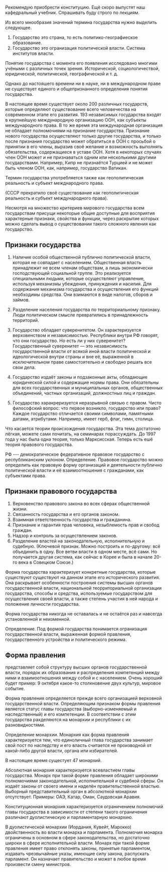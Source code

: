 Рекомендую приобрести конституцию. Ещё скоро выпустят наш кафедральный учебник. Спрашивать буду строго по лекциям.

Из всего мнообразия значений термина государства нужно выделить следующее.
1. Государство это страна, то есть политико-географиеское образование.
2. Государство это огранизация политической власти. Система институтов власти.

Понятие государства с момента его появления исследовано многими учёными с различных точек зрения. Исторической, социологичествой, юридической, политической, географической и т. д.

Однако до настояшего времени ни в науке, ни в международном праве не существует единого и общепризнанного определения понятия государства.

В настоящее время существует около 200 различных государств, которые определяют существование всего человечества на современном этапе его развития. 193 независимых государства входят в крупнейшую международную организацию ООН, как субъекты международного права. В то же время эта международная организация не обладает полномочиями на признание государства. Признание нового государства осуществляют только другие государства, и только после признания государство может обратиться в ООН с просьбой о принятии в его члены, выразив своё желание и возможность выполнять обязательства, содержащиеся в уставе ООН. Хотя в некоторых случаях член ООН может и не признаваться одним или несколькими другими государствами. Например, Кипр не признаётся Турцией и не может быть членом ООН, как, например, государство Ватикан.

Термин государства употребляется также как геополитическая реальность и субъект межднародного права.

(CCCP прекратило своё существование как геополитическая реальность и субъект международного права).

Несмотря на множество критериев мирового государства всем государствам присущи некоторые общие доступные для восприятия характерные признаки, свойства и функции, через раскрытие которых можно сделать вывод о существовании такого сложного явления как государство.

## Признаки государства
1. Наличие особой общественной публично политической власти, которая не совпадает с населением. Общественная власть принадлежит не всем членам обществам, а лишь экономически господствующей социальной группе. Это реализуется специальными людьми, которые осуществляют управление, используя механизмы убеждения, принуждения и насилия.
Для содержания механизма государства и осуществления его функций необходимы средства. Они взимаются в виде налогов, сборов и займов.

2. Разделение населения государства по территориальному признаку. Люди политическом смысле превратились в принадлежность территорий.

3. Государство обладает суверенитетом. Он характеризуется верховенством и независимостью.
Республики внутри РФ говорят, что они государство. Но есть ли у них суверенитет?
Государственный суверенитет — это независимость государственной власти от всякой иной власти политической и идеологической внутри страны и вне её, выраженной в исключительном праве самостоятельно и свободно решать все свои дела.

4. Государство издаёт законы и подзаконные акты, обладающие юридической силой и содержащие нормы права. Они обязательны для всех государственных и муниципальных органов, общественных объединений, частных организаций, должностных лиц и граждан.

5. Государство харакреризуется неразрывной связью с правом.
Чисто философский вопрос: что первое возникло, государство или право?
Каждое государство отличается своими символами, памятными датами, атрибутами. Например, имеет герб, флаг, гимн, столица.

Что касается теории происхождения государства. Эта тема достаточно лёгкая, можете сами почитать, на семинарах порассуждать. До 1997 года у нас была одна теория, только Марксисская. Теперь есть ешё теория правового государства.

РФ --- демократическое федеративное правовое государство с республиканским уклоном.
Определение. Правовое государство можно определить как правовую форму организаций и деятельности публично политической власти и её взаимоотношения с гражданами, как субъектами права.

## Признаки правового государства
1. Верховенство правового закона во всех сферах общественной жизни.
2. Связанность государства и его органов законом.
3. Взаимная ответственность государства и гражданина.
4. Признание и гарантия прав человека, незыблемость прав и свобод граждан.
5. Надзор и контроль за осуществлением законов.
6. Разделение властей на законодательную, исполнительную и судебную. (Ключевой признак. Можно построить и по-другому: всё объединить в одну. Все ветви власти в одном месте, всё сами. Но получается другая система, как сейчас в Корее и была в начале 20-го века в Совецком Союзе.)

Форма государства характеризует конкретные государства, которые существуют  существуют на данном этапе его исторического развития. Она раскрывает особенности построения системы высших органов государственной власти, национальной теорриториальной организации государства, способы и средства, используемые государством для осуществления своей власти, а также степень участия в ней народа и положение личности государства.

Форма государства никогда не оставалась и не остаётся раз и навсегда установленной и неизменной.

Определение. Под формой государства понимается огранизация государственной власти, выраженная формой правления, государственного устройства и политического режима.

## Форма правления
представляет собой структуру высших органов государственной власти, порядок их образования и распределения компетенций между ними и взаимоотношения между собой и с населением.
Очень хороший будет пример: 9 октября какое-то столкновение двух культур, мировое событие.

Форма правления определяется прежде всего организацией верховной государственной власти. Определяющим признаком формы правления является статус главы государства (выборно-изменяемый и наследственный) и его компетенции. В соответствии с этим государства рахделяются на монархии и республики с их разновидностями.

Определение монархии. Монархия как форма правления характеризуется тем, что единоличный глава государства занимает свой пост по наследству и его власть считается не производной от какой-либо другой власти, органа или избирателей.

В настоящее время сущестует 47 монархий.

Абсолютная монархия характеризуется всевластием главы государства. Монарх при такой форме правления обладает широкими полномочиями законодательной, исполнительной и судебной сферы. Он издаёт законы от своего имени и наделён правительственной властью. Выборный представительный орган в абсолютной монархии отсутствует.
Примеры: ОАЭ, Катар, Оман, Саудовская Аравия.

Конституционная монархия характеризуется ограничением полномочий главы государства в зависимости от степени такого ограничения различают дуолистическую и парламентарную монархию.

В дуолистической монархии (Иордания, Кувейт, Марокко) двойственность во власти монарха и парламента. Полномочия монарха ограничены в основном в сфере законодательства, но достаточно широки в сфере исполнительной власти.
Монарх при такой форме правления имеет право отклонять законы, принятые парламентом, издавать чрезвычайные указы, имеющие силу закона, распускать парламент. Он назначает правительство и может в любое время произвести смену министров.

